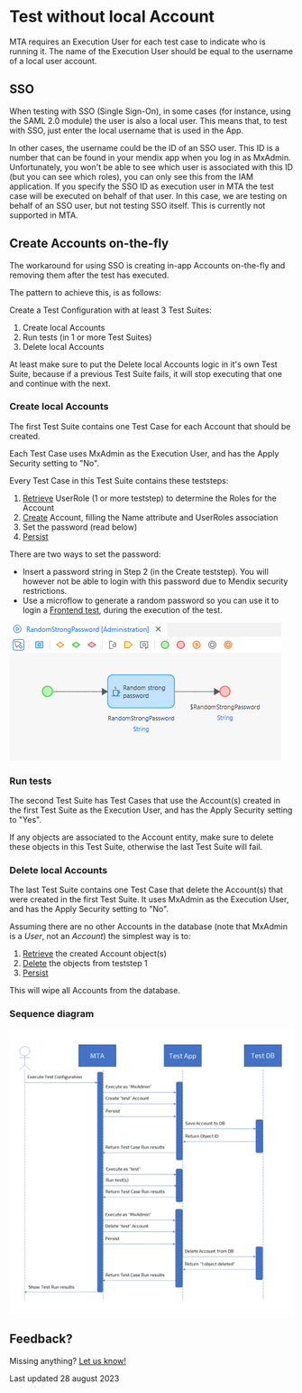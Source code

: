 # Test without local Account

MTA requires an Execution User for each test case to indicate who is running it. The name of the Execution User should be equal to the username of a local user account. 

## SSO

When testing with SSO (Single Sign-On), in some cases (for instance, using the SAML 2.0 module) the user is also a local user. This means that, to test with SSO, just enter the local username that is used in the App.

In other cases, the username could be the ID of an SSO user. This ID is a number that can be found in your mendix app when you log in as MxAdmin. Unfortunately, you won't be able to see which user is associated with this ID (but you can see which roles), you can only see this from the IAM application.
If you specify the SSO ID as execution user in MTA the test case will be executed on behalf of that user. 
In this case, we are testing on behalf of an SSO user, but not testing SSO itself. This is currently not supported in MTA.

## Create Accounts on-the-fly

The workaround for using SSO is creating in-app Accounts on-the-fly and removing them after the test has executed.

The pattern to achieve this, is as follows:

Create a Test Configuration with at least 3 Test Suites:
1. Create local Accounts
2. Run tests (in 1 or more Test Suites)
3. Delete local Accounts

At least make sure to put the Delete local Accounts logic in it's own Test Suite, because if a previous Test Suite fails, it will stop executing that one and continue with the next.

### Create local Accounts

The first Test Suite contains one Test Case for each Account that should be created.

Each Test Case uses MxAdmin as the Execution User, and has the Apply Security setting to "No".

Every Test Case in this Test Suite contains these teststeps:
1. [Retrieve](../../../mta/Teststep/retrieve) UserRole (1 or more teststep) to determine the Roles for the Account
2. [Create](../../../mta/Teststep/create) Account, filling the Name attribute and UserRoles association
3. Set the password (read below)
4. [Persist](../../../mta/Teststep/persist)

There are two ways to set the password:
- Insert a password string in Step 2 (in the Create teststep). You will however not be able to login with this password due to Mendix security restrictions.
- Use a microflow to generate a random password so you can use it to login a [Frontend test](frontend-test-with-mta), during the execution of the test.

![RandomStrongPassword microflow](../images/random_password.png)

### Run tests

The second Test Suite has Test Cases that use the Account(s) created in the first Test Suite as the Execution User, and has the Apply Security setting to "Yes".

If any objects are associated to the Account entity, make sure to delete these objects in this Test Suite, otherwise the last Test Suite will fail.

### Delete local Accounts

The last Test Suite contains one Test Case that delete the Account(s) that were created in the first Test Suite. It uses MxAdmin as the Execution User, and has the Apply Security setting to "No".

Assuming there are no other Accounts in the database (note that MxAdmin is a *User*, not an *Account*) the simplest way is to:
1. [Retrieve](../../../mta/Teststep/retrieve) the created Account object(s)
2. [Delete](../../../mta/Teststep/delete) the objects from teststep 1
5. [Persist](../../../mta/Teststep/persist)

This will wipe all Accounts from the database. 

### Sequence diagram

![Sequence diagram of on-the-fly Account creation](../images/sequence.png)

## Feedback?
Missing anything? [Let us know!](mailto:support@menditect.com)

Last updated 28 august 2023
